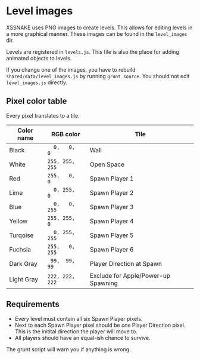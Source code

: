 # Level images

XSSNAKE uses PNG images to create levels. This allows for editing levels in
a more graphical manner. These images can be found in the `level_images` dir.

Levels are registered in `levels.js`. This file is also the place for adding
animated objects to levels.

If you change one of the images, you have to rebuild `shared/data/level_images.js`
by running `grunt source`. You should not edit `level_images.js` directly.

## Pixel color table

Every pixel translates to a tile.

| Color name | RGB color       | Tile                                   |
|------------|-----------------|----------------------------------------|
| Black      | `  0,   0,   0` | Wall                                   |
| White      | `255, 255, 255` | Open Space                             |
| Red        | `255,   0,   0` | Spawn Player 1                         |
| Lime       | `  0, 255,   0` | Spawn Player 2                         |
| Blue       | `  0,   0, 255` | Spawn Player 3                         |
| Yellow     | `255, 255,   0` | Spawn Player 4                         |
| Turqoise   | `  0, 255, 255` | Spawn Player 5                         |
| Fuchsia    | `255,   0, 255` | Spawn Player 6                         |
| Dark Gray  | ` 99,  99,  99` | Player Direction at Spawn              |
| Light Gray | `222, 222, 222` | Exclude for Apple/Power-up Spawning    |

##  Requirements

 * Every level must contain all six Spawn Player pixels.
 * Next to each Spawn Player pixel should be *one* Player Direction pixel.
   This is the initital direction the player will move to.
 * All players should have an equal-ish chance to survive.

The grunt script will warn you if anything is wrong.
